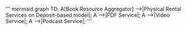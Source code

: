 '''
mermaid
graph TD;
    A[Book Resource Aggregator] -->|Physical Rental Services on Deposit-based model|;
    A -->|PDF Service|;
    A -->|Video Service|;
    A -->|Podcast Service|;
'''
